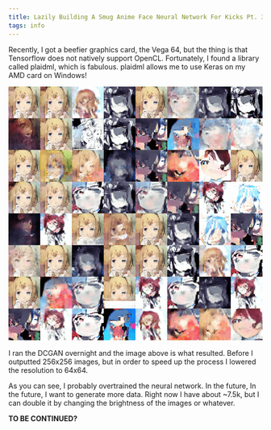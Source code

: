 ```yaml
---
title: Lazily Building A Smug Anime Face Neural Network For Kicks Pt. 3
tags: info
---
```


Recently, I got a beefier graphics card, the Vega 64, but the thing is that Tensorflow does not natively support OpenCL. Fortunately, I found a library called plaidml, which is fabulous. plaidml allows me to use Keras on my AMD card on Windows!

<p style="text-align:center">
    <img src="/assets/2019-03-16/image1.png" alt="Overtrained image"/>
</p>

I ran the DCGAN overnight and the image above is what resulted. Before I outputted 256x256 images, but in order to speed up the process I lowered the resolution to 64x64.

As you can see, I probably overtrained the neural network. In the future, In the future, I want to generate more data. Right now I have about ~7.5k, but I can double it by changing the brightness of the images or whatever.

**TO BE CONTINUED?**
